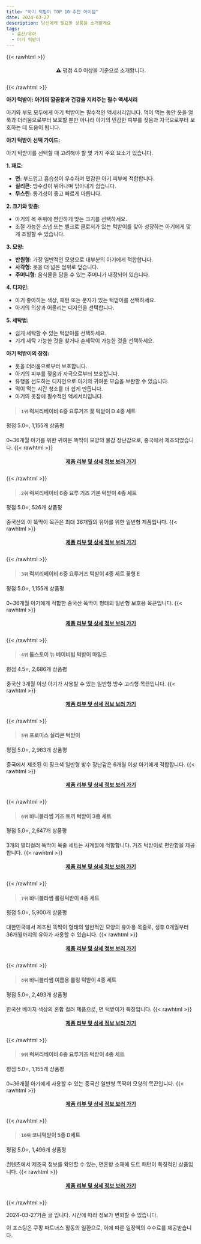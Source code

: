 ```yaml
---
title: "아기 턱받이 TOP 10 추천 아이템"
date: 2024-03-27
description: 당신에게 필요한 상품을 소개할게요
tags:
  - 출산/유아
  - 아기 턱받이
---
```

{{< rawhtml >}}<div class="toc" style="text-align: center; height: 50px; line-height: 2;">  <p>⚠️ 평점 4.0 이상을 기준으로 소개합니다.<br></p></div> {{< /rawhtml >}}

**아기 턱받이: 아기의 깔끔함과 건강을 지켜주는 필수 액세서리**

아기와 부모 모두에게 아기 턱받이는 필수적인 액세서리입니다. 먹이 먹는 동안 옷을 얼룩과 더러움으로부터 보호할 뿐만 아니라 아기의 민감한 피부를 젖음과 자극으로부터 보호하는 데 도움이 됩니다.

**아기 턱받이 선택 가이드:**

아기 턱받이를 선택할 때 고려해야 할 몇 가지 주요 요소가 있습니다.

**1. 재료:**
* **면:** 부드럽고 흡습성이 우수하며 민감한 아기 피부에 적합합니다.
* **실리콘:** 방수성이 뛰어나며 닦아내기 쉽습니다.
* **무스린:** 통기성이 좋고 빠르게 마릅니다.

**2. 크기와 맞춤:**
* 아기의 목 주위에 편안하게 맞는 크기를 선택하세요.
* 조절 가능한 스냅 또는 벨크로 클로저가 있는 턱받이를 찾아 성장하는 아기에게 맞게 조절할 수 있습니다.

**3. 모양:**
* **반원형:** 가장 일반적인 모양으로 대부분의 아기에게 적합합니다.
* **사각형:** 옷을 더 넓은 범위로 덮습니다.
* **주머니형:** 음식물을 담을 수 있는 주머니가 내장되어 있습니다.

**4. 디자인:**
* 아기 좋아하는 색상, 패턴 또는 문자가 있는 턱받이를 선택하세요.
* 아기의 의상과 어울리는 디자인을 선택합니다.

**5. 세탁법:**
* 쉽게 세탁할 수 있는 턱받이를 선택하세요.
* 기계 세탁 가능한 것을 찾거나 손세탁이 가능한 것을 선택하세요.

**아기 턱받이의 장점:**

* 옷을 더러움으로부터 보호합니다.
* 아기의 피부를 젖음과 자극으로부터 보호합니다.
* 유행을 선도하는 디자인으로 아기의 귀여운 모습을 보완할 수 있습니다.
* 먹이 먹는 시간 청소를 더 쉽게 만듭니다.
* 아기의 옷장에 필수적인 액세서리입니다.


>#### `1위` 럭셔리베이비 6중 요루거즈 꽃 턱받이 D 4종 세트
평점 5.0⭐, 1,155개 상품평

0~36개월 아기를 위한 귀여운 똑딱이 모양의 물감 장난감으로, 중국에서 제조되었습니다.
{{< rawhtml >}}<div class="toc" style="text-align: center; height: 50px; line-height: 2;"><p><b><a href="https://link.coupang.com/re/AFFSDP?lptag=AF5033054&pageKey=6875268744&itemId=18569326906&vendorItemId=85706526393&traceid=V0-153-f29d3181102d0524&requestid=20240327202022444026074765&token=31850B%7CGM">제품 리뷰 및 상세 정보 보러 가기</a></b><br></p> </div>{{< /rawhtml >}}

>#### `2위` 럭셔리베이비 6중 요루 거즈 기본 턱받이 4종 세트
평점 5.0⭐, 526개 상품평

중국산의 이 똑딱이 목끈은 최대 36개월의 유아를 위한 일반형 제품입니다.
{{< rawhtml >}}<div class="toc" style="text-align: center; height: 50px; line-height: 2;"><p><b><a href="https://link.coupang.com/re/AFFSDP?lptag=AF5033054&pageKey=7116414245&itemId=17805987319&vendorItemId=84970020035&traceid=V0-153-6cf8e150432cc20b&requestid=20240327202022444026074765&token=31850B%7CGM">제품 리뷰 및 상세 정보 보러 가기</a></b><br></p> </div>{{< /rawhtml >}}

>#### `3위` 럭셔리베이비 6중 요루거즈 턱받이 4종 세트 꽃형 E
평점 5.0⭐, 1,155개 상품평

0~36개월 아기에게 적합한 중국산 똑딱이 형태의 일반형 보호용 목끈입니다.
{{< rawhtml >}}<div class="toc" style="text-align: center; height: 50px; line-height: 2;"><p><b><a href="https://link.coupang.com/re/AFFSDP?lptag=AF5033054&pageKey=6875268744&itemId=18714540710&vendorItemId=85847566035&traceid=V0-153-f29d3181102d0524&requestid=20240327202022444026074765&token=31850B%7CGM">제품 리뷰 및 상세 정보 보러 가기</a></b><br></p> </div>{{< /rawhtml >}}

>#### `4위` 톨스토이 뉴 베이비빕 턱받이 마일드
평점 4.5⭐, 2,686개 상품평

중국산 3개월 이상 아기가 사용할 수 있는 일반형 방수 고리형 목끈입니다.
{{< rawhtml >}}<div class="toc" style="text-align: center; height: 50px; line-height: 2;"><p><b><a href="https://link.coupang.com/re/AFFSDP?lptag=AF5033054&pageKey=1770856228&itemId=3015196538&vendorItemId=71003374964&traceid=V0-153-cbf3ce1c162c5791&requestid=20240327202022444026074765&token=31850B%7CGM">제품 리뷰 및 상세 정보 보러 가기</a></b><br></p> </div>{{< /rawhtml >}}

>#### `5위` 프로미스 실리콘 턱받이
평점 5.0⭐, 2,983개 상품평

중국에서 제조된 이 핑크색 일반형 방수 장난감은 6개월 이상 아기에게 적합합니다.
{{< rawhtml >}}<div class="toc" style="text-align: center; height: 50px; line-height: 2;"><p><b><a href="https://link.coupang.com/re/AFFSDP?lptag=AF5033054&pageKey=2263066634&itemId=3878774261&vendorItemId=71863436065&traceid=V0-153-9e3b67481431177f&requestid=20240327202022444026074765&token=31850B%7CGM">제품 리뷰 및 상세 정보 보러 가기</a></b><br></p> </div>{{< /rawhtml >}}

>#### `6위` 바니블라썸 거즈 토끼 턱받이 3종 세트
평점 5.0⭐, 2,647개 상품평

3개의 멀티컬러 똑딱이 목줄 세트는 사계절에 적합합니다. 거즈 턱받이로 편안함을 제공합니다.
{{< rawhtml >}}<div class="toc" style="text-align: center; height: 50px; line-height: 2;"><p><b><a href="https://link.coupang.com/re/AFFSDP?lptag=AF5033054&pageKey=1596775286&itemId=2728049639&vendorItemId=70718250668&traceid=V0-153-3da70a871b56dbf9&requestid=20240327202022444026074765&token=31850B%7CGM">제품 리뷰 및 상세 정보 보러 가기</a></b><br></p> </div>{{< /rawhtml >}}

>#### `7위` 바니블라썸 롤링턱받이 4종 세트
평점 5.0⭐, 5,900개 상품평

대한민국에서 제조된 똑딱이 형태의 일반적인 모양의 유아용 목줄로, 생후 0개월부터 36개월까지의 유아가 사용할 수 있습니다.
{{< rawhtml >}}<div class="toc" style="text-align: center; height: 50px; line-height: 2;"><p><b><a href="https://link.coupang.com/re/AFFSDP?lptag=AF5033054&pageKey=7867975681&itemId=21486063865&vendorItemId=79600246032&traceid=V0-153-8fcbb98bd09cba8b&requestid=20240327202022444026074765&token=31850B%7CGM">제품 리뷰 및 상세 정보 보러 가기</a></b><br></p> </div>{{< /rawhtml >}}

>#### `8위` 바니블라썸 여름용 롤링 턱받이 4종 세트
평점 5.0⭐, 2,493개 상품평

한국산 베이지 색상의 혼합 컬러 제품으로, 면 턱받이가 특징입니다.
{{< rawhtml >}}<div class="toc" style="text-align: center; height: 50px; line-height: 2;"><p><b><a href="https://link.coupang.com/re/AFFSDP?lptag=AF5033054&pageKey=5774425592&itemId=9101136620&vendorItemId=76387382019&traceid=V0-153-ac0bea315e33c64a&requestid=20240327202022444026074765&token=31850B%7CGM">제품 리뷰 및 상세 정보 보러 가기</a></b><br></p> </div>{{< /rawhtml >}}

>#### `9위` 럭셔리베이비 6중 요루거즈 턱받이 4종 세트
평점 5.0⭐, 1,155개 상품평

0~36개월 아기에게 사용할 수 있는 중국산 일반형 똑딱이 모양의 목끈입니다.
{{< rawhtml >}}<div class="toc" style="text-align: center; height: 50px; line-height: 2;"><p><b><a href="https://link.coupang.com/re/AFFSDP?lptag=AF5033054&pageKey=6875268744&itemId=16460508589&vendorItemId=83650584540&traceid=V0-153-f29d3181102d0524&requestid=20240327202022444026074765&token=31850B%7CGM">제품 리뷰 및 상세 정보 보러 가기</a></b><br></p> </div>{{< /rawhtml >}}

>#### `10위` 코니턱받이 5종 D세트
평점 5.0⭐, 1,496개 상품평

컨텐츠에서 제조국 정보를 확인할 수 있는, 면혼방 소재에 도트 패턴이 특징적인 상품입니다.
{{< rawhtml >}}<div class="toc" style="text-align: center; height: 50px; line-height: 2;"><p><b><a href="https://link.coupang.com/re/AFFSDP?lptag=AF5033054&pageKey=7680040340&itemId=16590143075&vendorItemId=87040769269&traceid=V0-153-1f0cdcc2f7d417e0&requestid=20240327202022444026074765&token=31850B%7CGM">제품 리뷰 및 상세 정보 보러 가기</a></b><br></p> </div>{{< /rawhtml >}}


2024-03-27기준 글 입니다.
시간에 따라 정보가 변화할 수 있습니다.

이 포스팅은 쿠팡 파트너스 활동의 일환으로, 이에 따른 일정액의 수수료를 제공받습니다.